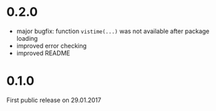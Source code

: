 
# 0.2.0

- major bugfix: function `vistime(...)` was not available after package loading
- improved error checking
- improved README

# 0.1.0

First public release on 29.01.2017
